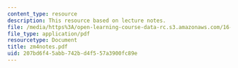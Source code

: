 ```yaml
---
content_type: resource
description: This resource based on lecture notes.
file: /media/https%3A/open-learning-course-data-rc.s3.amazonaws.com/16-01-unified-engineering-i-ii-iii-iv-fall-2005-spring-2006/207bd6f45abb742bd4f557a3900fc89e_zm4notes.pdf
file_type: application/pdf
resourcetype: Document
title: zm4notes.pdf
uid: 207bd6f4-5abb-742b-d4f5-57a3900fc89e
---
```

